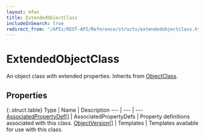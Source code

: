 ```yaml
---
layout: mfws
title: ExtendedObjectClass
includeInSearch: true
redirect_from: "/APIs/REST-API/Reference/structs/extendedobjectclass.html"
---
```


# ExtendedObjectClass

An object class with extended properties. Inherits from [ObjectClass](objectclass). 

## Properties

{:.struct.table}
Type | Name | Description
--- | --- | ---
[AssociatedPropertyDef[]](../associatedpropertydef) | AssociatedPropertyDefs | Property definitions associated with this class. 
[ObjectVersion[]](../objectversion) | Templates | Templates available for use with this class. 